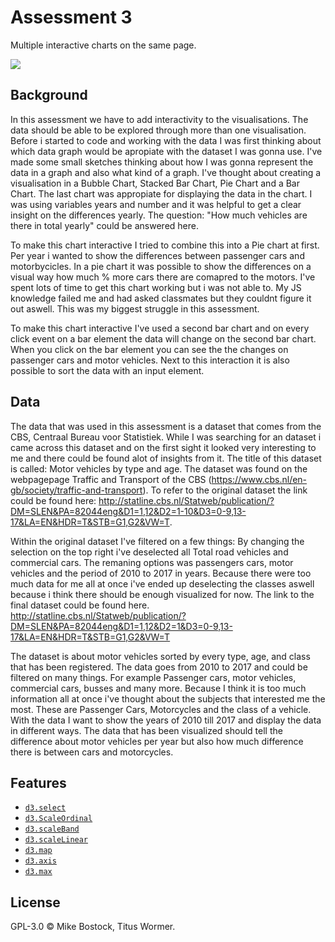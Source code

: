 # Assessment 3
Multiple interactive charts on the same page.

[![][cover]][url]

## Background
In this assessment we have to add interactivity to the visualisations. The data should be able to be explored through more than one visualisation. Before i started to code and working with the data I was first thinking about which data graph would be apropiate with the dataset I was gonna use. I've made some small sketches thinking about how I was gonna represent the data in a graph and also what kind of a graph. I've thought about creating a visualisation in a Bubble Chart, Stacked Bar Chart, Pie Chart and a Bar Chart. The last chart was appropiate for displaying the data in the chart. I was using variables years and number and it was helpful to get a clear insight on the differences yearly. The question: "How much vehicles are there in total yearly" could be answered here.

To make this chart interactive I tried to combine this into a Pie chart at first. Per year i wanted to show the differences between passenger cars and motorbycicles. In a pie chart it was possible to show the differences on a visual way how much % more cars there are comapred to the motors. I've spent lots of time to get this chart working but i was not able to. My JS knowledge failed me and had asked classmates but they couldnt figure it out aswell. This was my biggest struggle in this assessment. 

To make this chart interactive I've used a second bar chart and on every click event on a bar element the data will change on the second bar chart. When you click on the bar element you can see the the changes on passenger cars and motor vehicles. Next to this interaction it is also possible to sort the data with an input element.

## Data
The data that was used in this assessment is a dataset that comes from the CBS, Centraal Bureau voor Statistiek. While I was searching for an dataset i came across this dataset and on the first sight it looked very interesting to me and there could be found alot of insights from it. The title of this dataset is called: Motor vehicles by type and age. The dataset was found on the webpagepage Traffic and Transport of the CBS (https://www.cbs.nl/en-gb/society/traffic-and-transport). To refer to the original dataset the link could be found here: 
http://statline.cbs.nl/Statweb/publication/?DM=SLEN&PA=82044eng&D1=1,12&D2=1-10&D3=0-9,13-17&LA=EN&HDR=T&STB=G1,G2&VW=T. 

Within the original dataset I've filtered on a few things: By changing the selection on the top right i've deselected all Total road vehicles and commercial cars. The remaning options was passengers cars, motor vehicles and the period of 2010 to 2017 in years. Because there were too much data for me all at once i've ended up deselecting the classes aswell because i think there should be enough visualized for now. The link to the final dataset could be found here. http://statline.cbs.nl/Statweb/publication/?DM=SLEN&PA=82044eng&D1=1,12&D2=1&D3=0-9,13-17&LA=EN&HDR=T&STB=G1,G2&VW=T

The dataset is about motor vehicles sorted by every type, age, and class that has been registered. The data goes from 2010 to 2017 and could be filtered on many things. For example Passenger cars, motor vehicles, commercial cars, busses and many more. Because I think it is too much information all at once i've thought about the subjects that interested me the most. These are Passenger Cars, Motorcycles and the class of a vehicle. With the data I want to show the years of 2010 till 2017 and display the data in different ways. The data that has been visualized should tell the difference about motor vehicles per year but also how much difference there is between cars and motorcycles.


## Features
- [`d3.select`](https://github.com/d3/d3-selection/blob/master/README.md#select)
- [`d3.ScaleOrdinal`](https://github.com/d3/d3-scale/blob/master/README.md#scaleOrdinal)
- [`d3.scaleBand`](https://github.com/d3/d3-scale/blob/master/README.md#scaleBand)
- [`d3.scaleLinear`](https://github.com/d3/d3-scale/blob/master/README.md#scaleLinear)
- [`d3.map`](https://github.com/d3/d3-collection/blob/master/README.md#map)
- [`d3.axis`](https://github.com/d3/d3-axis)
- [`d3.max`](https://github.com/d3/d3-array/blob/master/README.md#max)


## License
GPL-3.0 © Mike Bostock, Titus Wormer.

[cover]: preview.png

[url]: https://wesleyc94.github.io/fe3-assessment-3/
